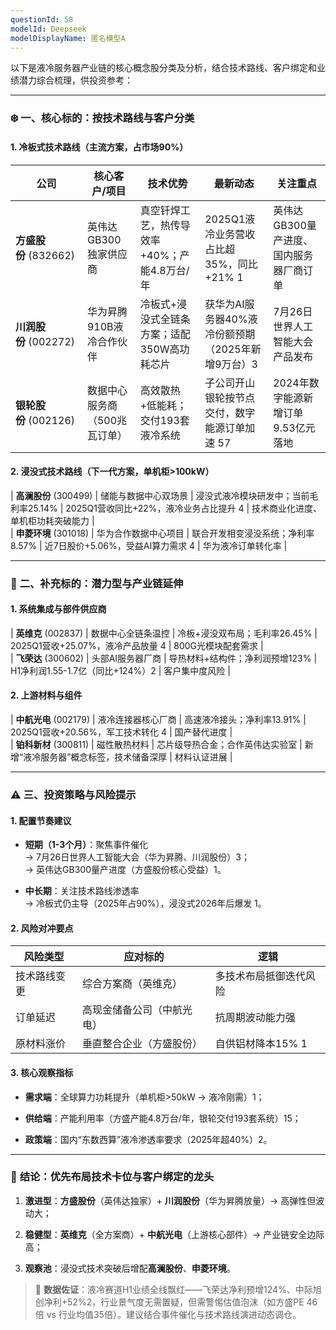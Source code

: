 ```yaml
---
questionId: 58
modelId: Deepseek
modelDisplayName: 匿名模型A
---
```

以下是液冷服务器产业链的核心概念股分类及分析，结合技术路线、客户绑定和业绩潜力综合梳理，供投资参考：

---

### ❄️ **一、核心标的：按技术路线与客户分类**

#### **1. 冷板式技术路线（主流方案，占市场90%）**

|**公司**|**核心客户/项目**|**技术优势**|**最新动态**|**关注重点**|
|---|---|---|---|---|
|**方盛股份** (832662)|英伟达GB300独家供应商|真空钎焊工艺，热传导效率+40%；产能4.8万台/年|2025Q1液冷业务营收占比超35%，同比+21% 1|英伟达GB300量产进度、国内服务器厂商订单|
|**川润股份** (002272)|华为昇腾910B液冷合作伙伴|冷板式+浸没式全链条方案；适配350W高功耗芯片|获华为AI服务器40%液冷份额预期（2025年新增9万台）3|7月26日世界人工智能大会产品发布|
|**银轮股份** (002126)|数据中心服务商（500兆瓦订单）|高效散热+低能耗；交付193套液冷系统|子公司开山银轮按节点交付，数字能源订单加速 57|2024年数字能源新增订单9.53亿元落地|

#### **2. 浸没式技术路线（下一代方案，单机柜>100kW）**

| **高澜股份** (300499) | 储能与数据中心双场景 | 浸没式液冷模块研发中；当前毛利率25.14% | 2025Q1营收同比+22%，液冷业务占比提升 4 | 技术商业化进度、单机柜功耗突破能力 |  
| **申菱环境** (301018) | 华为合作数据中心项目 | 联合开发相变浸没系统；净利率8.57% | 近7日股价+5.06%，受益AI算力需求 4 | 华为液冷订单转化率 |

---

### 🚀 **二、补充标的：潜力型与产业链延伸**

#### **1. 系统集成与部件供应商**

| **英维克** (002837) | 数据中心全链条温控 | 冷板+浸没双布局；毛利率26.45% | 2025Q1营收+25.07%，液冷产品放量 4 | 800G光模块配套需求 |  
| **飞荣达** (300602) | 头部AI服务器厂商 | 导热材料+结构件；净利润预增123% | H1净利润1.55-1.7亿（同比+124%）2 | 客户集中度风险 |

#### **2. 上游材料与组件**

| **中航光电** (002179) | 液冷连接器核心厂商 | 高速液冷接头；净利率13.91% | 2025Q1营收+20.56%，军工技术转化 4 | 国产替代进度 |  
| **铂科新材** (300811) | 磁性散热材料 | 芯片级导热合金；合作英伟达实验室 | 新增“液冷服务器”概念标签，技术储备深厚 | 材料认证进展 |

---

### ⚠️ **三、投资策略与风险提示**

#### **1. 配置节奏建议**

- **短期（1-3个月）**：聚焦事件催化  
    → 7月26日世界人工智能大会（华为昇腾、川润股份）3；  
    → 英伟达GB300量产进度（方盛股份核心受益）1。
    
- **中长期**：关注技术路线渗透率  
    → 冷板式仍主导（2025年占90%），浸没式2026年后爆发 1。
    

#### **2. 风险对冲要点**

|**风险类型**|**应对标的**|**逻辑**|
|---|---|---|
|技术路线变更|综合方案商（英维克）|多技术布局抵御迭代风险|
|订单延迟|高现金储备公司（中航光电）|抗周期波动能力强|
|原材料涨价|垂直整合企业（方盛股份）|自供铝材降本15% 1|

#### **3. 核心观察指标**

- **需求端**：全球算力功耗提升（单机柜>50kW → 液冷刚需）1；
    
- **供给端**：产能利用率（方盛产能4.8万台/年，银轮交付193套系统）15；
    
- **政策端**：国内“东数西算”液冷渗透率要求（2025年超40%）2。
    

---

### 💎 **结论：优先布局技术卡位与客户绑定的龙头**

1. **激进型**：**方盛股份**（英伟达独家）+ **川润股份**（华为昇腾放量）→ 高弹性但波动大；
    
2. **稳健型**：**英维克**（全方案商）+ **中航光电**（上游核心部件）→ 产业链安全边际高；
    
3. **观察池**：浸没式技术突破后增配**高澜股份**、**申菱环境**。
    

> 📌 **数据佐证**：液冷赛道H1业绩全线飘红——飞荣达净利预增124%、中际旭创净利+52%2，行业景气度无需置疑，但需警惕估值泡沫（如方盛PE 46倍 vs 行业均值35倍）。建议结合事件催化与技术路线演进动态调仓。